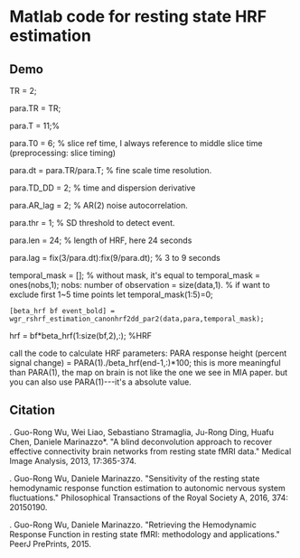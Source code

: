 Matlab code for resting state HRF estimation
========

Demo
----

TR = 2;

para.TR = TR;

para.T = 11;%

para.T0 = 6; % slice ref time, I always reference to middle slice time (preprocessing: slice timing)

para.dt     = para.TR/para.T; % fine scale time resolution.

para.TD_DD = 2; % time and dispersion derivative

para.AR_lag = 2; % AR(2) noise autocorrelation.

para.thr = 1; % SD threshold to detect event.

para.len = 24; % length of HRF, here 24 seconds

para.lag  = fix(3/para.dt):fix(9/para.dt); % 3 to 9 seconds

temporal_mask = []; % without mask, it's equal to temporal_mask = ones(nobs,1); nobs: number of observation = size(data,1).
% if want to exclude first 1~5 time points let temporal_mask(1:5)=0;

```
[beta_hrf bf event_bold] = wgr_rshrf_estimation_canonhrf2dd_par2(data,para,temporal_mask);
```

hrf = bf*beta_hrf(1:size(bf,2),:); %HRF

call the code to calculate HRF parameters: PARA
response height (percent signal change) = PARA(1)./beta_hrf(end-1,:)*100; 
this is more meaningful than PARA(1), the map on brain is not like the one we see in MIA paper.
but you can also use PARA(1)---it's a absolute value. 



**Citation**
--------
. Guo-Rong Wu, Wei Liao, Sebastiano Stramaglia, Ju-Rong Ding, Huafu Chen, Daniele Marinazzo*. "A blind deconvolution approach to recover effective connectivity brain networks from resting state fMRI data." Medical Image Analysis, 2013, 17:365-374.

. Guo-Rong Wu, Daniele Marinazzo. "Sensitivity of the resting state hemodynamic response function estimation to autonomic nervous system fluctuations." Philosophical Transactions of the Royal Society A, 2016, 374: 20150190.

. Guo-Rong Wu, Daniele Marinazzo. "Retrieving the Hemodynamic Response Function in resting state fMRI: methodology and applications." PeerJ PrePrints, 2015.